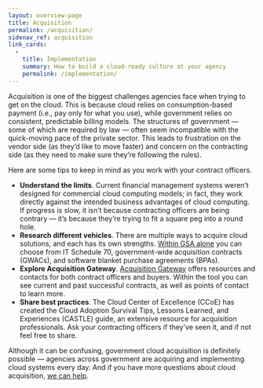 ```yaml
---
layout: overview-page
title: Acquisition
permalink: /acquisition/
sidenav_ref: acquisition
link_cards:
  - 
    title: Implementation
    summary: How to build a cloud-ready culture at your agency
    permalink: /implementation/
---
```


Acquisition is one of the biggest challenges agencies face when trying to get on the cloud. This is because cloud relies on consumption-based payment (i.e., pay only for what you use), while government relies on consistent, predictable billing models. The structures of government — some of which are required by law — often seem incompatible with the quick-moving pace of the private sector. This leads to frustration on the vendor side (as they’d like to move faster) and concern on the contracting side (as they need to make sure they’re following the rules). 

Here are some tips to keep in mind as you work with your contract officers. 

* **Understand the limits**. Current financial management systems weren’t designed for commercial cloud computing models; in fact, they work directly against the intended business advantages of cloud computing. If progress is slow, it isn’t because contracting officers are being contrary — it’s because they’re trying to fit a square peg into a round hole.
* **Research different vehicles**. There are multiple ways to acquire cloud solutions, and each has its own strengths. [Within GSA alone](https://www.gsa.gov/technology/technology-programs) you can choose from IT Schedule 70, government-wide acquisition contracts (GWACs), and software blanket purchase agreements (BPAs). 
* **Explore Acquisition Gateway**. [Acquisition Gateway](https://hallways.cap.gsa.gov/login-information) offers resources and contacts for both contract officers and buyers. Within the tool you can see current and past successful contracts, as well as points of contact to learn more.
* **Share best practices**. The Cloud Center of Excellence (CCoE) has created the Cloud Adoption Survival Tips, Lessons Learned, and Experiences (CASTLE) guide, an extensive resource for acquisition professionals. Ask your contracting officers if they’ve seen it, and if not feel free to share.

Although it can be confusing, government cloud acquisition is definitely possible — agencies across government are acquiring and implementing cloud systems every day. And if you have more questions about cloud acquisition, [we can help](https://federalist-proxy.app.cloud.gov/preview/18f/cic-site/105-OverviewCloudSolutions/support/). 


